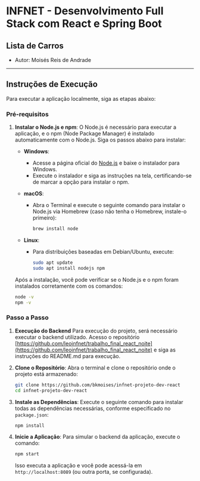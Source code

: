 # INFNET - Desenvolvimento Full Stack com React e Spring Boot 

## Lista de Carros
- Autor: Moisés Reis de Andrade

---

## Instruções de Execução

Para executar a aplicação localmente, siga as etapas abaixo:

### Pré-requisitos

1. **Instalar o Node.js e npm**:
   O Node.js é necessário para executar a aplicação, e o npm (Node Package Manager) é instalado automaticamente com o Node.js. Siga os passos abaixo para instalar:

   - **Windows**:
     - Acesse a página oficial do [Node.js](https://nodejs.org/) e baixe o instalador para Windows.
     - Execute o instalador e siga as instruções na tela, certificando-se de marcar a opção para instalar o npm.

   - **macOS**:
     - Abra o Terminal e execute o seguinte comando para instalar o Node.js via Homebrew (caso não tenha o Homebrew, instale-o primeiro):
       ```bash
       brew install node
       ```

   - **Linux**:
     - Para distribuições baseadas em Debian/Ubuntu, execute:
       ```bash
       sudo apt update
       sudo apt install nodejs npm
       ```

   Após a instalação, você pode verificar se o Node.js e o npm foram instalados corretamente com os comandos:
   ```bash
   node -v
   npm -v
   ```

### Passo a Passo

1. **Execução do Backend**
   Para execução do projeto, será necessário executar o backend utilizado. Acesso o repositório [https://github.com/leoinfnet/trabalho_final_react_noite](https://github.com/leoinfnet/trabalho_final_react_noite) e siga as instruções do README.md para execução.

3. **Clone o Repositório**:
   Abra o terminal e clone o repositório onde o projeto está armazenado:
   ```bash
   git clone https://github.com/bkmoises/infnet-projeto-dev-react
   cd infnet-projeto-dev-react
   ```

4. **Instale as Dependências**:
   Execute o seguinte comando para instalar todas as dependências necessárias, conforme especificado no `package.json`:
   ```bash
   npm install
   ```

5. **Inicie a Aplicação**:
   Para simular o backend da aplicação, execute o comando:
   ```bash
   npm start
   ```
   Isso executa a aplicação e você pode acessá-la em `http://localhost:8089` (ou outra porta, se configurada).
